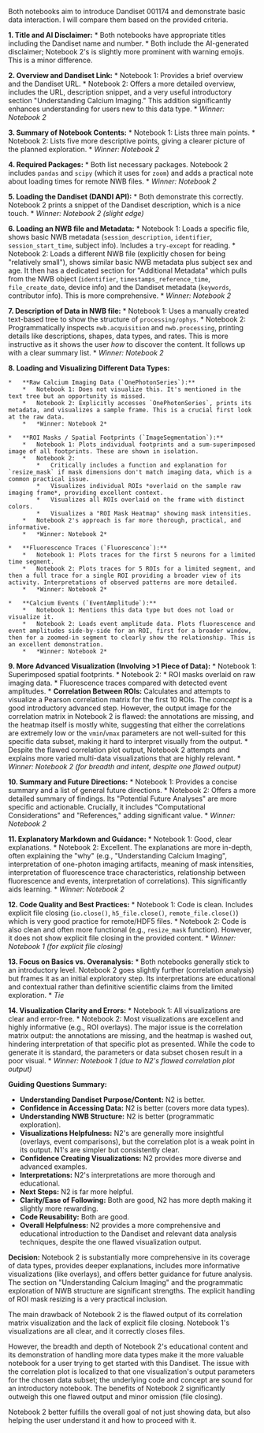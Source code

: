 Both notebooks aim to introduce Dandiset 001174 and demonstrate basic data interaction. I will compare them based on the provided criteria.

**1.  Title and AI Disclaimer:**
    *   Both notebooks have appropriate titles including the Dandiset name and number.
    *   Both include the AI-generated disclaimer; Notebook 2's is slightly more prominent with warning emojis. This is a minor difference.

**2.  Overview and Dandiset Link:**
    *   Notebook 1: Provides a brief overview and the Dandiset URL.
    *   Notebook 2: Offers a more detailed overview, includes the URL, description snippet, and a very useful introductory section "Understanding Calcium Imaging." This addition significantly enhances understanding for users new to this data type.
    *   *Winner: Notebook 2*

**3.  Summary of Notebook Contents:**
    *   Notebook 1: Lists three main points.
    *   Notebook 2: Lists five more descriptive points, giving a clearer picture of the planned exploration.
    *   *Winner: Notebook 2*

**4.  Required Packages:**
    *   Both list necessary packages. Notebook 2 includes `pandas` and `scipy` (which it uses for `zoom`) and adds a practical note about loading times for remote NWB files.
    *   *Winner: Notebook 2*

**5.  Loading the Dandiset (DANDI API):**
    *   Both demonstrate this correctly. Notebook 2 prints a snippet of the Dandiset description, which is a nice touch.
    *   *Winner: Notebook 2 (slight edge)*

**6.  Loading an NWB file and Metadata:**
    *   Notebook 1: Loads a specific file, shows basic NWB metadata (`session_description`, `identifier`, `session_start_time`, subject info). Includes a `try-except` for reading.
    *   Notebook 2: Loads a different NWB file (explicitly chosen for being "relatively small"), shows similar basic NWB metadata plus subject sex and age. It then has a dedicated section for "Additional Metadata" which pulls from the NWB object (`identifier`, `timestamps_reference_time`, `file_create_date`, device info) and the Dandiset metadata (`keywords`, contributor info). This is more comprehensive.
    *   *Winner: Notebook 2*

**7.  Description of Data in NWB file:**
    *   Notebook 1: Uses a manually created text-based tree to show the structure of `processing/ophys`.
    *   Notebook 2: Programmatically inspects `nwb.acquisition` and `nwb.processing`, printing details like descriptions, shapes, data types, and rates. This is more instructive as it shows the user *how* to discover the content. It follows up with a clear summary list.
    *   *Winner: Notebook 2*

**8.  Loading and Visualizing Different Data Types:**

    *   **Raw Calcium Imaging Data (`OnePhotonSeries`):**
        *   Notebook 1: Does not visualize this. It's mentioned in the text tree but an opportunity is missed.
        *   Notebook 2: Explicitly accesses `OnePhotonSeries`, prints its metadata, and visualizes a sample frame. This is a crucial first look at the raw data.
        *   *Winner: Notebook 2*

    *   **ROI Masks / Spatial Footprints (`ImageSegmentation`):**
        *   Notebook 1: Plots individual footprints and a sum-superimposed image of all footprints. These are shown in isolation.
        *   Notebook 2:
            *   Critically includes a function and explanation for `resize_mask` if mask dimensions don't match imaging data, which is a common practical issue.
            *   Visualizes individual ROIs *overlaid on the sample raw imaging frame*, providing excellent context.
            *   Visualizes all ROIs overlaid on the frame with distinct colors.
            *   Visualizes a "ROI Mask Heatmap" showing mask intensities.
        *   Notebook 2's approach is far more thorough, practical, and informative.
        *   *Winner: Notebook 2*

    *   **Fluorescence Traces (`Fluorescence`):**
        *   Notebook 1: Plots traces for the first 5 neurons for a limited time segment.
        *   Notebook 2: Plots traces for 5 ROIs for a limited segment, and then a full trace for a single ROI providing a broader view of its activity. Interpretations of observed patterns are more detailed.
        *   *Winner: Notebook 2*

    *   **Calcium Events (`EventAmplitude`):**
        *   Notebook 1: Mentions this data type but does not load or visualize it.
        *   Notebook 2: Loads event amplitude data. Plots fluorescence and event amplitudes side-by-side for an ROI, first for a broader window, then for a zoomed-in segment to clearly show the relationship. This is an excellent demonstration.
        *   *Winner: Notebook 2*

**9.  More Advanced Visualization (Involving >1 Piece of Data):**
    *   Notebook 1: Superimposed spatial footprints.
    *   Notebook 2:
        *   ROI masks overlaid on raw imaging data.
        *   Fluorescence traces compared with detected event amplitudes.
        *   **Correlation Between ROIs:** Calculates and attempts to visualize a Pearson correlation matrix for the first 10 ROIs. The *concept* is a good introductory advanced step. However, the output image for the correlation matrix in Notebook 2 is flawed: the annotations are missing, and the heatmap itself is mostly white, suggesting that either the correlations are extremely low or the `vmin`/`vmax` parameters are not well-suited for this specific data subset, making it hard to interpret visually from the output.
    *   Despite the flawed correlation plot output, Notebook 2 attempts and explains more varied multi-data visualizations that are highly relevant.
    *   *Winner: Notebook 2 (for breadth and intent, despite one flawed output)*

**10. Summary and Future Directions:**
    *   Notebook 1: Provides a concise summary and a list of general future directions.
    *   Notebook 2: Offers a more detailed summary of findings. Its "Potential Future Analyses" are more specific and actionable. Crucially, it includes "Computational Considerations" and "References," adding significant value.
    *   *Winner: Notebook 2*

**11. Explanatory Markdown and Guidance:**
    *   Notebook 1: Good, clear explanations.
    *   Notebook 2: Excellent. The explanations are more in-depth, often explaining the "why" (e.g., "Understanding Calcium Imaging", interpretation of one-photon imaging artifacts, meaning of mask intensities, interpretation of fluorescence trace characteristics, relationship between fluorescence and events, interpretation of correlations). This significantly aids learning.
    *   *Winner: Notebook 2*

**12. Code Quality and Best Practices:**
    *   Notebook 1: Code is clean. Includes explicit file closing (`io.close()`, `h5_file.close()`, `remote_file.close()`) which is very good practice for remote/HDF5 files.
    *   Notebook 2: Code is also clean and often more functional (e.g., `resize_mask` function). However, it does not show explicit file closing in the provided content.
    *   *Winner: Notebook 1 (for explicit file closing)*

**13. Focus on Basics vs. Overanalysis:**
    *   Both notebooks generally stick to an introductory level. Notebook 2 goes slightly further (correlation analysis) but frames it as an initial exploratory step. Its interpretations are educational and contextual rather than definitive scientific claims from the limited exploration.
    *   *Tie*

**14. Visualization Clarity and Errors:**
    *   Notebook 1: All visualizations are clear and error-free.
    *   Notebook 2: Most visualizations are excellent and highly informative (e.g., ROI overlays). The major issue is the correlation matrix output: the annotations are missing, and the heatmap is washed out, hindering interpretation of that specific plot as presented. While the code to generate it is standard, the parameters or data subset chosen result in a poor visual.
    *   *Winner: Notebook 1 (due to N2's flawed correlation plot output)*

**Guiding Questions Summary:**

*   **Understanding Dandiset Purpose/Content:** N2 is better.
*   **Confidence in Accessing Data:** N2 is better (covers more data types).
*   **Understanding NWB Structure:** N2 is better (programmatic exploration).
*   **Visualizations Helpfulness:** N2's are generally more insightful (overlays, event comparisons), but the correlation plot is a weak point in its output. N1's are simpler but consistently clear.
*   **Confidence Creating Visualizations:** N2 provides more diverse and advanced examples.
*   **Interpretations:** N2's interpretations are more thorough and educational.
*   **Next Steps:** N2 is far more helpful.
*   **Clarity/Ease of Following:** Both are good, N2 has more depth making it slightly more rewarding.
*   **Code Reusability:** Both are good.
*   **Overall Helpfulness:** N2 provides a more comprehensive and educational introduction to the Dandiset and relevant data analysis techniques, despite the one flawed visualization output.

**Decision:**
Notebook 2 is substantially more comprehensive in its coverage of data types, provides deeper explanations, includes more informative visualizations (like overlays), and offers better guidance for future analysis. The section on "Understanding Calcium Imaging" and the programmatic exploration of NWB structure are significant strengths. The explicit handling of ROI mask resizing is a very practical inclusion.

The main drawback of Notebook 2 is the flawed output of its correlation matrix visualization and the lack of explicit file closing. Notebook 1's visualizations are all clear, and it correctly closes files.

However, the breadth and depth of Notebook 2's educational content and its demonstration of handling more data types make it the more valuable notebook for a user trying to get started with this Dandiset. The issue with the correlation plot is localized to that one visualization's output parameters for the chosen data subset; the underlying code and concept are sound for an introductory notebook. The benefits of Notebook 2 significantly outweigh this one flawed output and minor omission (file closing).

Notebook 2 better fulfills the overall goal of not just showing data, but also helping the user understand it and how to proceed with it.
